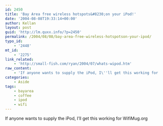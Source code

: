 ```yaml
---
id: 2450
title: 'Bay Area free wireless hotspots&#8230;on your iPod!'
date: '2004-08-08T19:33:14+00:00'
author: Kellan
layout: post
guid: 'http://lm.quxx.info/?p=2450'
permalink: /2004/08/08/bay-area-free-wireless-hotspotson-your-ipod/
typo_id:
    - '2448'
mt_id:
    - '2275'
link_related:
    - 'http://small-fish.com/ryan/2004/07/whats-wipod.htm'
raw_content:
    - 'If anyone wants to supply the iPod, I\''ll get this working for WifiMug.org'
categories:
    - Aside
tags:
    - bayarea
    - coffee
    - ipod
    - wifi
---
```


If anyone wants to supply the iPod, I’ll get this working for WifiMug.org